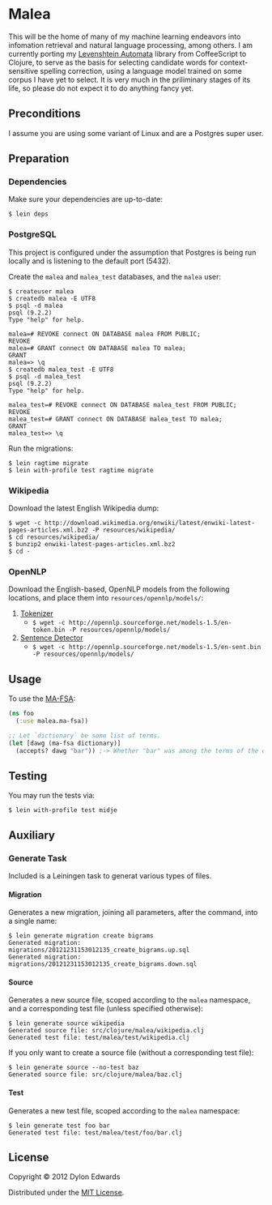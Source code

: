 # Malea

This will be the home of many of my machine learning endeavors into infomation
retrieval and natural language processing, among others.  I am currently porting
my [Levenshtein Automata](levenshtein_automata) library from CoffeeScript to
Clojure, to serve as the basis for selecting candidate words for
context-sensitive spelling correction, using a language model trained on some
corpus I have yet to select.  It is very much in the priliminary stages of its
life, so please do not expect it to do anything fancy yet.

## Preconditions

I assume you are using some variant of Linux and are a Postgres super user.

## Preparation

### Dependencies

Make sure your dependencies are up-to-date:

```
$ lein deps
```

### PostgreSQL

This project is configured under the assumption that Postgres is being run
locally and is listening to the default port (5432).

Create the `malea` and `malea_test` databases, and the
`malea` user:

```
$ createuser malea
$ createdb malea -E UTF8
$ psql -d malea
psql (9.2.2)
Type "help" for help.

malea=# REVOKE connect ON DATABASE malea FROM PUBLIC;
REVOKE
malea=# GRANT connect ON DATABASE malea TO malea;
GRANT
malea=> \q
$ createdb malea_test -E UTF8
$ psql -d malea_test
psql (9.2.2)
Type "help" for help.

malea_test=# REVOKE connect ON DATABASE malea_test FROM PUBLIC;
REVOKE
malea_test=# GRANT connect ON DATABASE malea_test TO malea;
GRANT
malea_test=> \q
```

Run the migrations:

```
$ lein ragtime migrate
$ lein with-profile test ragtime migrate
```

### Wikipedia

Download the latest English Wikipedia dump:

```
$ wget -c http://download.wikimedia.org/enwiki/latest/enwiki-latest-pages-articles.xml.bz2 -P resources/wikipedia/
$ cd resources/wikipedia/
$ bunzip2 enwiki-latest-pages-articles.xml.bz2
$ cd -
```

### OpenNLP

Download the English-based, OpenNLP models from the following locations, and
place them into `resources/opennlp/models/`:

1. [Tokenizer](http://opennlp.sourceforge.net/models-1.5/en-token.bin "Trained on opennlp training data.")
	- `$ wget -c http://opennlp.sourceforge.net/models-1.5/en-token.bin -P resources/opennlp/models/`
2. [Sentence Detector](http://opennlp.sourceforge.net/models-1.5/en-sent.bin "Trained on opennlp training data.")
	- `$ wget -c http://opennlp.sourceforge.net/models-1.5/en-sent.bin -P resources/opennlp/models/`

## Usage

To use the [MA-FSA](malea/blob/master/src/malea/ma_fsa.clj):

```clojure
(ns foo
  (:use malea.ma-fsa))

;; Let `dictionary` be some list of terms.
(let [dawg (ma-fsa dictionary)]
  (accepts? dawg "bar")) ;-> Whether "bar" was among the terms of the dictionary
```

## Testing

You may run the tests via:

```
$ lein with-profile test midje
```

## Auxiliary

### Generate Task

Included is a Leiningen task to generat various types of files.

#### Migration

Generates a new migration, joining all parameters, after the command, into a
single name:

```
$ lein generate migration create bigrams
Generated migration: migrations/20121231153012135_create_bigrams.up.sql
Generated migration: migrations/20121231153012135_create_bigrams.down.sql
```

#### Source

Generates a new source file, scoped according to the `malea` namespace, and a
corresponding test file (unless specified otherwise):

```
$ lein generate source wikipedia
Generated source file: src/clojure/malea/wikipedia.clj
Generated test file: test/malea/test/wikipedia.clj
```

If you only want to create a source file (without a corresponding test file):

```
$ lein generate source --no-test baz
Generated source file: src/clojure/malea/baz.clj
```

#### Test

Generates a new test file, scoped according to the `malea` namespace:

```
$ lein generate test foo bar
Generated test file: test/malea/test/foo/bar.clj
```

## License

Copyright © 2012 Dylon Edwards

Distributed under the [MIT License](http://www.opensource.org/licenses/mit-license.php).
